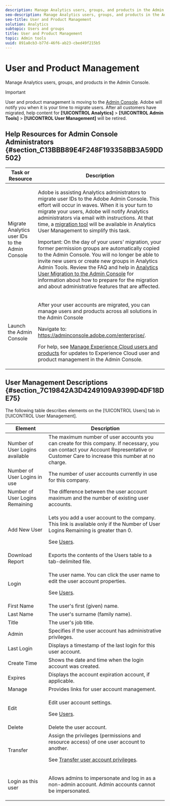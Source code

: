 ```yaml
---
description: Manage Analytics users, groups, and products in the Admin Console.
seo-description: Manage Analytics users, groups, and products in the Admin Console.
seo-title: User and Product Management
solution: Analytics
subtopic: Users and groups
title: User and Product Management
topic: Admin tools
uuid: 891a8cb3-b77d-46f6-ab23-cbed49f215b5
---
```


# User and Product Management

Manage Analytics users, groups, and products in the Admin Console.

>[!IMPORTANT]
>
>User and product management is moving to the [Admin Console](https://helpx.adobe.com/enterprise/using/admin-console.html). Adobe will notify you when it is your time to migrate users. After all customers have migrated, help content for **[!UICONTROL Analytics]** > **[!UICONTROL Admin Tools]** > **[!UICONTROL User Management]** will be retired.

## Help Resources for Admin Console Administrators {#section_C13BBB89E4F248F193358BB3A59DD502}

<table id="table_9263797773A749628E12BB3C1EBE620B"> 
 <thead> 
  <tr> 
   <th colname="col1" class="entry"> Task or Resource </th> 
   <th colname="col2" class="entry"> Description </th> 
  </tr>
 </thead>
 <tbody> 
  <tr> 
   <td colname="col1"> <p>Migrate Analytics user IDs to the Admin Console </p> </td> 
   <td colname="col2"> <p> Adobe is assisting Analytics administrators to migrate user IDs to the Adobe Admin Console. This effort will occur in waves. When it is your turn to migrate your users, Adobe will notify Analytics administrators via email with instructions. At that time, a <a href="https://marketing.adobe.com/resources/help/en_US/experience-cloud/admin-console/analytics-migration/t_migrate-users.html"> migration tool</a> will be available in Analytics User Management to simplify this task. </p> <p>Important: On the day of your users' migration, your former permission groups are automatically copied to the Admin Console. You will no longer be able to invite new users or create new groups in Analytics Admin Tools. Review the FAQ and help in <a href="https://marketing.adobe.com/resources/help/en_US/experience-cloud/admin-console/analytics-migration/"> Analytics User Migration to the Admin Console</a> for information about how to prepare for the migration and about administrative features that are affected. </p> </td> 
  </tr> 
  <tr> 
   <td colname="col1"> <p>Launch the Admin Console </p> </td> 
   <td colname="col2"> <p>After your user accounts are migrated, you can manage users and products across all solutions in the Admin Console </p> <p>Navigate to: <a href="https://adminconsole.adobe.com/enterprise/#"> https://adminconsole.adobe.com/enterprise/</a>. </p> <p>For help, see <a href="https://marketing.adobe.com/resources/help/en_US/mcloud/admin_getting_started.html"> Manage Experience Cloud users and products</a> for updates to Experience Cloud user and product management in the Admin Console. </p> </td> 
  </tr> 
 </tbody> 
</table>

## User Management Descriptions {#section_7C19842A3D4249109A9399D4DF18DE75}

The following table describes elements on the [!UICONTROL Users] tab in [!UICONTROL User Management]. 

<table id="table_6F81D1095EB945D8995FF971B65BA52A"> 
 <thead> 
  <tr> 
   <th colname="col1" class="entry"> Element </th> 
   <th colname="col2" class="entry"> Description </th> 
  </tr> 
 </thead>
 <tbody> 
  <tr> 
   <td colname="col1"> <span class="wintitle"> Number of User Logins available</span> </td> 
   <td colname="col2"> The maximum number of user accounts you can create for this company. If necessary, you can contact your Account Representative or Customer Care to increase this number at no charge. </td> 
  </tr> 
  <tr> 
   <td colname="col1"> <span class="wintitle"> Number of User Logins in use</span> </td> 
   <td colname="col2"> The number of user accounts currently in use for this company. </td> 
  </tr> 
  <tr> 
   <td colname="col1"> <span class="wintitle"> Number of User Logins Remaining</span> </td> 
   <td colname="col2"> The difference between the user account maximum and the number of existing user accounts. </td> 
  </tr> 
  <tr> 
   <td colname="col1"> <span class="wintitle"> Add New User</span> </td> 
   <td colname="col2"> <p>Lets you add a user account to the company. This link is available only if the Number of User Logins Remaining is greater than 0. </p> <p>See <a href="/help/admin/user-management2/c-user-management/users.md"> Users</a>. </p> </td> 
  </tr> 
  <tr> 
   <td colname="col1"> <span class="wintitle"> Download Report</span> </td> 
   <td colname="col2">Exports the contents of the <span class="wintitle"> Users</span> table to a tab-delimited file. </td> 
  </tr> 
  <tr> 
   <td colname="col1"> <span class="wintitle"> Login</span> </td> 
   <td colname="col2"> <p>The user name. You can click the user name to edit the user account properties. </p> <p>See <a href="/help/admin/user-management2/c-user-management/users.md"> Users</a>. </p> </td> 
  </tr> 
  <tr> 
   <td colname="col1"> <span class="wintitle"> First Name</span> </td> 
   <td colname="col2"> The user's first (given) name. </td> 
  </tr> 
  <tr> 
   <td colname="col1"> <span class="wintitle"> Last Name</span> </td> 
   <td colname="col2"> The user's surname (family name). </td> 
  </tr> 
  <tr> 
   <td colname="col1"> <span class="wintitle"> Title</span> </td> 
   <td colname="col2"> The user's job title. </td> 
  </tr> 
  <tr> 
   <td colname="col1"> <span class="wintitle"> Admin</span> </td> 
   <td colname="col2"> Specifies if the user account has administrative privileges. </td> 
  </tr> 
  <tr> 
   <td colname="col1"> <span class="wintitle"> Last Login</span> </td> 
   <td colname="col2"> Displays a timestamp of the last login for this user account. </td> 
  </tr> 
  <tr> 
   <td colname="col1"><span class="wintitle"> Create Time</span> </td> 
   <td colname="col2"> Shows the date and time when the login account was created. </td> 
  </tr> 
  <tr> 
   <td colname="col1"> <span class="wintitle"> Expires</span> </td> 
   <td colname="col2"> Displays the account expiration account, if applicable. </td> 
  </tr> 
  <tr> 
   <td colname="col1"> <span class="wintitle"> Manage</span> </td> 
   <td colname="col2"> Provides links for user account management. </td> 
  </tr> 
  <tr> 
   <td colname="col1"> <span class="wintitle"> Edit</span> </td> 
   <td colname="col2"> <p>Edit user account settings. </p> <p>See <a href="/help/admin/user-management2/c-user-management/users.md"> Users</a>. </p> </td> 
  </tr> 
  <tr> 
   <td colname="col1"> <span class="wintitle"> Delete</span> </td> 
   <td colname="col2"> Delete the user account. </td> 
  </tr> 
  <tr> 
   <td colname="col1"> <span class="wintitle"> Transfer</span> </td> 
   <td colname="col2">Assign the privileges (permissions and resource access) of one user account to another. <p>See <a href="/help/admin/user-management2/c-user-management/t-transfer-user-accout-privileges.md"> Transfer user account privileges</a>. </p> </td> 
  </tr> 
  <tr> 
   <td colname="col1"><span class="wintitle"> Login as this user</span> </td> 
   <td colname="col2"> <p>Allows admins to impersonate and log in as a non-admin account. Admin accounts cannot be impersonated. </p> </td> 
  </tr> 
 </tbody> 
</table>

